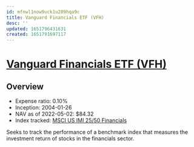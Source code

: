 ```yaml
---
id: mfnwl1now9uck1u209hqa9c
title: Vanguard Financials ETF (VFH)
desc: ''
updated: 1651796431631
created: 1651791697117
---
```

# [Vanguard Financials ETF (VFH)](https://etfdb.com/etf/VFH/#etf-ticker-profile)

## Overview

- Expense ratio: 0.10%
- Inception: 2004-01-26
- NAV as of 2022-05-02: $84.32
- Index tracked: [MSCI US IMI 25/50 Financials](https://etfdb.com/index/msci-us-imi-2550-financials/)

Seeks to track the performance of a benchmark index that measures the investment return of stocks in the financials sector.